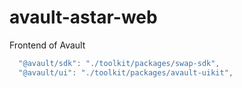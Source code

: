 # avault-astar-web

Frontend of Avault


~~~js
  "@avault/sdk": "./toolkit/packages/swap-sdk",
  "@avault/ui": "./toolkit/packages/avault-uikit",
~~~